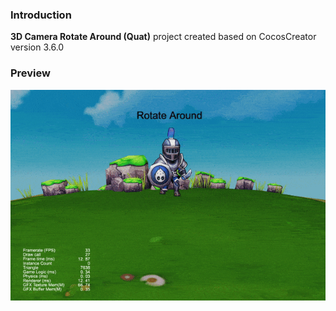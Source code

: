 ### Introduction
**3D Camera Rotate Around (Quat)** project created based on CocosCreator version 3.6.0

### Preview
![image](../../../gif/202201/2022012082.gif)